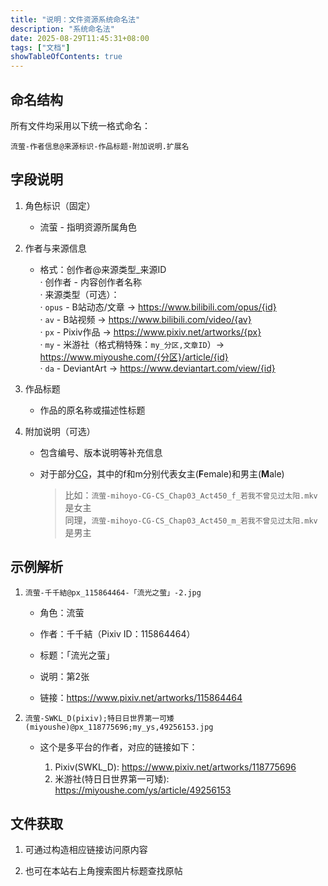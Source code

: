 ```yaml
---
title: "说明：文件资源系统命名法"
description: "系统命名法"
date: 2025-08-29T11:45:31+08:00
tags: ["文档"]
showTableOfContents: true
---
```


## 命名结构

所有文件均采用以下统一格式命名：

```text
流萤-作者信息@来源标识-作品标题-附加说明.扩展名
```

## 字段说明

1. 角色标识（固定）
   
   - 流萤 - 指明资源所属角色

2. 作者与来源信息
   
   - 格式：创作者@来源类型_来源ID  
     · 创作者 - 内容创作者名称  
     · 来源类型（可选）：  
     · `opus` - B站动态/文章 → https://www.bilibili.com/opus/{id}  
     · `av` - B站视频 → https://www.bilibili.com/video/{av}  
     · `px` - Pixiv作品 → https://www.pixiv.net/artworks/{px}  
     · `my` - 米游社（格式稍特殊：`my_分区,文章ID`）→ https://www.miyoushe.com/{分区}/article/{id}  
     · `da` - DeviantArt → https://www.deviantart.com/view/{id}  

3. 作品标题
   
   - 作品的原名称或描述性标题

4. 附加说明（可选）
   
   - 包含编号、版本说明等补充信息
   
   - 对于部分[CG](/posts/CG提取)，其中的f和m分别代表女主(**F**emale)和男主(**M**ale)
     
     > 比如：`流萤-mihoyo-CG-CS_Chap03_Act450_f_若我不曾见过太阳.mkv`是女主  
     > 同理，`流萤-mihoyo-CG-CS_Chap03_Act450_m_若我不曾见过太阳.mkv`是男主

## 示例解析

1. `流萤-千千結@px_115864464-「流光之萤」-2.jpg`
   
   - 角色：流萤
   
   - 作者：千千結（Pixiv ID：115864464）
   
   - 标题：「流光之萤」
   
   - 说明：第2张
   
   - 链接：https://www.pixiv.net/artworks/115864464

2. `流萤-SWKL_D(pixiv);特日日世界第一可矮(miyoushe)@px_118775696;my_ys,49256153.jpg`
   
   - 这个是多平台的作者，对应的链接如下：
     
     1. Pixiv(SWKL_D): https://www.pixiv.net/artworks/118775696
     2. 米游社(特日日世界第一可矮): https://miyoushe.com/ys/article/49256153

## 文件获取

1. 可通过构造相应链接访问原内容

2. 也可在本站右上角搜索图片标题查找原帖
